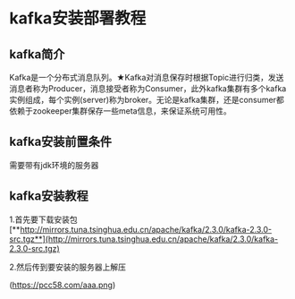#      kafka安装部署教程

## kafka简介

Kafka是一个分布式消息队列。★Kafka对消息保存时根据Topic进行归类，发送消息者称为Producer，消息接受者称为Consumer，此外kafka集群有多个kafka实例组成，每个实例(server)称为broker。无论是kafka集群，还是consumer都依赖于zookeeper集群保存一些meta信息，来保证系统可用性。

## kafka安装前置条件

需要带有jdk环境的服务器

## kafka安装教程

1.首先要下载安装包[**http://mirrors.tuna.tsinghua.edu.cn/apache/kafka/2.3.0/kafka-2.3.0-src.tgz**](http://mirrors.tuna.tsinghua.edu.cn/apache/kafka/2.3.0/kafka-2.3.0-src.tgz)

2.然后传到要安装的服务器上解压

(https://pcc58.com/aaa.png)